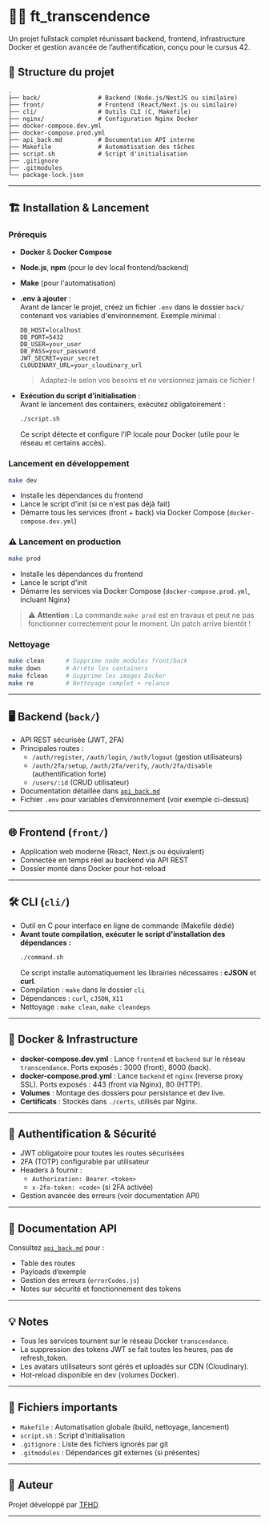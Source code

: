 # 🧙‍♂️ ft_transcendence

Un projet fullstack complet réunissant backend, frontend, infrastructure Docker et gestion avancée de l’authentification, conçu pour le cursus 42.

## 🚀 Structure du projet

```
.
├── back/                # Backend (Node.js/NestJS ou similaire)
├── front/               # Frontend (React/Next.js ou similaire)
├── cli/                 # Outils CLI (C, Makefile)
├── nginx/               # Configuration Nginx Docker
├── docker-compose.dev.yml
├── docker-compose.prod.yml
├── api_back.md          # Documentation API interne
├── Makefile             # Automatisation des tâches
├── script.sh            # Script d'initialisation
├── .gitignore
├── .gitmodules
└── package-lock.json
```

---

## 🏗️ Installation & Lancement

### Prérequis

- **Docker** & **Docker Compose**
- **Node.js**, **npm** (pour le dev local frontend/backend)
- **Make** (pour l'automatisation)
- **.env à ajouter** :  
  Avant de lancer le projet, créez un fichier `.env` dans le dossier `back/` contenant vos variables d'environnement. Exemple minimal :
  ```
  DB_HOST=localhost
  DB_PORT=5432
  DB_USER=your_user
  DB_PASS=your_password
  JWT_SECRET=your_secret
  CLOUDINARY_URL=your_cloudinary_url
  ```
  > Adaptez-le selon vos besoins et ne versionnez jamais ce fichier !

- **Exécution du script d'initialisation** :  
  Avant le lancement des containers, exécutez obligatoirement :
  ```bash
  ./script.sh
  ```
  Ce script détecte et configure l'IP locale pour Docker (utile pour le réseau et certains accès).

### Lancement en développement

```bash
make dev
```
- Installe les dépendances du frontend
- Lance le script d'init (si ce n'est pas déjà fait)
- Démarre tous les services (front + back) via Docker Compose (`docker-compose.dev.yml`)

### ⚠️ Lancement en production

```bash
make prod
```
- Installe les dépendances du frontend
- Lance le script d'init
- Démarre les services via Docker Compose (`docker-compose.prod.yml`, incluant Nginx)

> ⚠️ **Attention** : La commande `make prod` est en travaux et peut ne pas fonctionner correctement pour le moment. Un patch arrive bientôt !

### Nettoyage

```bash
make clean      # Supprime node_modules front/back
make down       # Arrête les containers
make fclean     # Supprime les images Docker
make re         # Nettoyage complet + relance
```

---

## 🖥️ Backend (`back/`)

- API REST sécurisée (JWT, 2FA)
- Principales routes :
  - `/auth/register`, `/auth/login`, `/auth/logout` (gestion utilisateurs)
  - `/auth/2fa/setup`, `/auth/2fa/verify`, `/auth/2fa/disable` (authentification forte)
  - `/users/:id` (CRUD utilisateur)
- Documentation détaillée dans [`api_back.md`](./api_back.md)
- Fichier `.env` pour variables d’environnement (voir exemple ci-dessus)

---

## 🌐 Frontend (`front/`)

- Application web moderne (React, Next.js ou équivalent)
- Connectée en temps réel au backend via API REST
- Dossier monté dans Docker pour hot-reload

---

## 🛠️ CLI (`cli/`)

- Outil en C pour interface en ligne de commande (Makefile dédié)
- **Avant toute compilation, exécuter le script d'installation des dépendances :**
  ```bash
  ./command.sh
  ```
  Ce script installe automatiquement les librairies nécessaires : **cJSON** et **curl**.
- Compilation : `make` dans le dossier `cli`
- Dépendances : `curl`, `cJSON`, `X11`
- Nettoyage : `make clean`, `make cleandeps`

---

## 🐳 Docker & Infrastructure

- **docker-compose.dev.yml** : Lance `frontend` et `backend` sur le réseau `transcendance`. Ports exposés : 3000 (front), 8000 (back).
- **docker-compose.prod.yml** : Lance `backend` et `nginx` (reverse proxy SSL). Ports exposés : 443 (front via Nginx), 80 (HTTP).
- **Volumes** : Montage des dossiers pour persistance et dev live.
- **Certificats** : Stockés dans `./certs`, utilisés par Nginx.

---

## 🔐 Authentification & Sécurité

- JWT obligatoire pour toutes les routes sécurisées
- 2FA (TOTP) configurable par utilisateur
- Headers à fournir :
  - `Authorization: Bearer <token>`
  - `x-2fa-token: <code>` (si 2FA activée)
- Gestion avancée des erreurs (voir documentation API)

---

## 📝 Documentation API

Consultez [`api_back.md`](./api_back.md) pour :
- Table des routes
- Payloads d’exemple
- Gestion des erreurs (`errorCodes.js`)
- Notes sur sécurité et fonctionnement des tokens

---

## 💡 Notes

- Tous les services tournent sur le réseau Docker `transcendance`.
- La suppression des tokens JWT se fait toutes les heures, pas de refresh_token.
- Les avatars utilisateurs sont gérés et uploadés sur CDN (Cloudinary).
- Hot-reload disponible en dev (volumes Docker).

---

## 📁 Fichiers importants

- `Makefile` : Automatisation globale (build, nettoyage, lancement)
- `script.sh` : Script d’initialisation
- `.gitignore` : Liste des fichiers ignorés par git
- `.gitmodules` : Dépendances git externes (si présentes)

---

## 👤 Auteur

Projet développé par [TFHD](https://github.com/TFHD).

---
